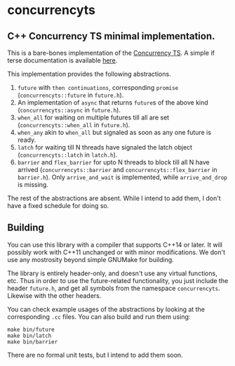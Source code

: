 # concurrencyts

## C++ Concurrency TS minimal implementation.

This is a bare-bones implementation of the [Concurrency TS](http://www.open-std.org/jtc1/sc22/wg21/docs/papers/2015/n4399.html). A simple if terse documentation is available [here](https://en.cppreference.com/w/cpp/experimental/concurrency).

This implementation provides the following abstractions.

1. `future` with `then continuations`, corresponding `promise` (`concurrencyts::future` in `future.h`).
2. An implementation of `async` that returns `future`s of the above kind (`concurrencyts::async` in `future.h`).
3. `when_all` for waiting on multiple futures till all are set (`concurrencyts::when_all` in `future.h`).
4. `when_any` akin to `when_all` but signaled as soon as any one future is ready.
5. `latch` for waiting till N threads have signaled the latch object (`concurrencyts::latch` in `latch.h`).
6. `barrier` and `flex_barrier` for upto N threads to block till all N have arrived (`concurrencyts::barrier` and `concurrencyts::flex_barrier` in `barrier.h`). Only `arrive_and_wait` is implemented, while `arrive_and_drop` is missing.

The rest of the abstractions are absent. While I intend to add them, I don't have a fixed schedule for doing so.

## Building
You can use this library with a compiler that supports C++14 or later. It will possibly work with C++11 unchanged or with minor modifications. We don't use any mostrosity beyond simple GNUMake for building.

The library is entirely header-only, and doesn't use any virtual functions, etc. Thus in order to use the future-related functionality, you just include the header `future.h`, and get all symbols from the namespace `concurrencyts`. Likewise with the other headers.

You can check example usages of the abstractions by looking at the corresponding `.cc` files. You can also build and run them using:

    make bin/future
    make bin/latch
    make bin/barrier

There are no formal unit tests, but I intend to add them soon.
